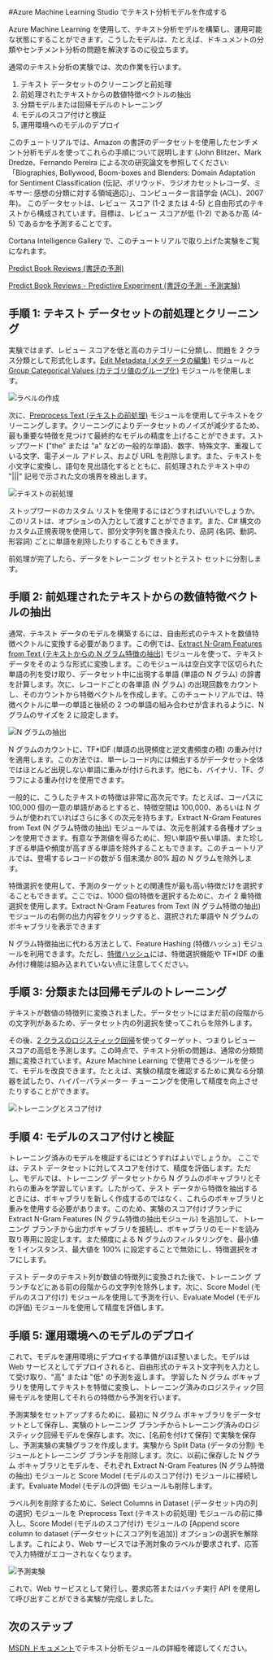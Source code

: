 <properties
	pageTitle="Azure Machine Learning Studio でテキスト分析モデルを作成する | Microsoft Azure"
	description="テキストの前処理、N グラム、または特徴ハッシュ用のモジュールを使って Azure Machine Learning Studio でテキスト分析モデルを作成する方法"
	services="machine-learning"
	documentationCenter=""
	authors="rastala"
	manager="jhubbard"
	editor=""/>

<tags
	ms.service="machine-learning"
	ms.workload="data-services"
	ms.tgt_pltfrm="na"
	ms.devlang="na"
	ms.topic="article"
	ms.date="09/06/2016"
	ms.author="roastala" />


#Azure Machine Learning Studio でテキスト分析モデルを作成する

Azure Machine Learning を使用して、テキスト分析モデルを構築し、運用可能な状態にすることができます。こうしたモデルは、たとえば、ドキュメントの分類やセンチメント分析の問題を解決するのに役立ちます。

通常のテキスト分析の実験では、次の作業を行います。

 1. テキスト データセットのクリーニングと前処理
 2. 前処理されたテキストからの数値特徴ベクトルの抽出
 3. 分類モデルまたは回帰モデルのトレーニング
 4. モデルのスコア付けと検証
 5. 運用環境へのモデルのデプロイ

このチュートリアルでは、Amazon の書評のデータセットを使用したセンチメント分析モデルを使ってこれらの手順について説明します (John Blitzer、Mark Dredze、Fernando Pereira による次の研究論文を参照してください: 「Biographies, Bollywood, Boom-boxes and Blenders: Domain Adaptation for Sentiment Classification (伝記、ボリウッド、ラジオカセットレコーダ、ミキサー: 感想の分類に対する領域適応)」、コンピューター言語学会 (ACL)、2007 年)。 このデータセットは、レビュー スコア (1-2 または 4-5) と自由形式のテキストから構成されています。目標は、レビュー スコアが低 (1-2) であるか高 (4-5) であるかを予測することです。

Cortana Intelligence Gallery で、このチュートリアルで取り上げた実験をご覧になれます。

[Predict Book Reviews (書評の予測)](https://gallery.cortanaintelligence.com/Experiment/Predict-Book-Reviews-1)

[Predict Book Reviews - Predictive Experiment (書評の予測 - 予測実験)](https://gallery.cortanaintelligence.com/Experiment/Predict-Book-Reviews-Predictive-Experiment-1)

## 手順 1: テキスト データセットの前処理とクリーニング

実験ではまず、レビュー スコアを低と高のカテゴリーに分類し、問題を 2 クラス分類として形式化します。[Edit Metadata (メタデータの編集)](https://msdn.microsoft.com/library/azure/dn905986.aspx) モジュールと[Group Categorical Values (カテゴリ値のグループ化)](https://msdn.microsoft.com/library/azure/dn906014.aspx) モジュールを使用します。

![ラベルの作成](./media/machine-learning-text-analytics-module-tutorial/create-label.png)

次に、[Preprocess Text (テキストの前処理)](https://msdn.microsoft.com/library/azure/mt762915.aspx) モジュールを使用してテキストをクリーニングします。クリーニングによりデータセットのノイズが減少するため、最も重要な特徴を見つけて最終的なモデルの精度を上げることができます。ストップワード ("the" または "a" などの一般的な単語)、数字、特殊文字、重複している文字、電子メール アドレス、および URL を削除します。また、テキストを小文字に変換し、語句を見出語化するとともに、前処理されたテキスト中の "|||" 記号で示された文の境界を検出します。

![テキストの前処理](./media/machine-learning-text-analytics-module-tutorial/preprocess-text.png)

ストップワードのカスタム リストを使用するにはどうすればいいでしょうか。 このリストは、オプションの入力として渡すことができます。また、C# 構文のカスタム正規表現を使用して、部分文字列を置き換えたり、品詞 (名詞、動詞、形容詞) ごとに単語を削除したりすることもできます。

前処理が完了したら、データをトレーニング セットとテスト セットに分割します。

## 手順 2: 前処理されたテキストからの数値特徴ベクトルの抽出

通常、テキスト データのモデルを構築するには、自由形式のテキストを数値特徴ベクトルに変換する必要があります。この例では、[Extract N-Gram Features from Text (テキストからの N グラム特徴の抽出)](https://msdn.microsoft.com/library/azure/mt762916.aspx) モジュールを使って、テキスト データをそのような形式に変換します。このモジュールは空白文字で区切られた単語の列を受け取り、データセット中に出現する単語 (単語の N グラム) の辞書を計算します。次に、レコードごとの各単語 (N グラム) の出現回数をカウントし、そのカウントから特徴ベクトルを作成します。このチュートリアルでは、特徴ベクトルに単一の単語と後続の 2 つの単語の組み合わせが含まれるように、N グラムのサイズを 2 に設定します。

![N グラムの抽出](./media/machine-learning-text-analytics-module-tutorial/extract-ngrams.png)

N グラムのカウントに、TF*IDF (単語の出現頻度と逆文書頻度の積) の重み付けを適用します。この方法では、単一レコード内には頻出するがデータセット全体ではほとんど出現しない単語に重みが付けられます。他にも、バイナリ、TF、グラフによる重み付けを使用できます。

一般的に、こうしたテキストの特徴は非常に高次元です。たとえば、コーパスに 100,000 個の一意の単語があるとすると、特徴空間は 100,000、あるいは N グラムが使われていればさらに多くの次元を持ちます。Extract N-Gram Features from Text (N グラム特徴の抽出) モジュールでは、次元を削減する各種オプションを使用できます。有意な予測値を得るために、短い単語や長い単語、また珍しすぎる単語や頻度が高すぎる単語を除外することもできます。このチュートリアルでは、登場するレコードの数が 5 個未満か 80% 超の N グラムを除外します。

特徴選択を使用して、予測のターゲットとの関連性が最も高い特徴だけを選択することもできます。ここでは、1000 個の特徴を選択するために、カイ 2 乗特徴選択を使用します。Extract N-Gram Features from Text (N グラム特徴の抽出) モジュールの右側の出力内容をクリックすると、選択された単語や N グラムのボキャブラリを表示できます

N グラム特徴抽出に代わる方法として、Feature Hashing (特徴ハッシュ) モジュールを利用できます。ただし、[特徴ハッシュ](https://msdn.microsoft.com/library/azure/dn906018.aspx)には、特徴選択機能や TF*IDF の重み付け機能は組み込まれていない点に注意してください。

## 手順 3: 分類または回帰モデルのトレーニング

テキストが数値の特徴列に変換されました。データセットにはまだ前の段階からの文字列があるため、データセット内の列選択を使ってこれらを除外します。

その後、[2 クラスのロジスティック回帰](https://msdn.microsoft.com/library/azure/dn905994.aspx)を使ってターゲット、つまりレビュー スコアの高低を予測します。この時点で、テキスト分析の問題は、通常の分類問題に変換されています。Azure Machine Learning で使用できるツールを使って、モデルを改良できます。たとえば、実験の精度を確認するために異なる分類器を試したり、ハイパーパラメーター チューニングを使用して精度を向上させたりすることができます。

![トレーニングとスコア付け](./media/machine-learning-text-analytics-module-tutorial/scoring-text.png)

## 手順 4: モデルのスコア付けと検証

トレーニング済みのモデルを検証するにはどうすればよいでしょうか。 ここでは、テスト データセットに対してスコアを付けて、精度を評価します。ただし、モデルでは、トレーニング データセットから N グラムのボキャブラリとそれらの重みを学習しています。したがって、テスト データから特徴を抽出するときには、ボキャブラリを新しく作成するのではなく、これらのボキャブラリと重みを使用する必要があります。このため、実験のスコア付けブランチに Extract N-Gram Features (N グラム特徴の抽出モジュール) を追加して、トレーニング ブランチから出力ボキャブラリを接続し、ボキャブラリのモードを読み取り専用に設定します。また頻度による N グラムのフィルタリングを、最小値を 1 インスタンス、最大値を 100% に設定することで無効にし、特徴選択をオフにします。

テスト データのテキスト列が数値の特徴列に変換された後で、トレーニング ブランチなどにある前の段階からの文字列を除外します。次に、Score Model (モデルのスコア付け) モジュールを使用して予測を行い、Evaluate Model (モデルの評価) モジュールを使用して精度を評価します。

## 手順 5: 運用環境へのモデルのデプロイ

これで、モデルを運用環境にデプロイする準備がほぼ整いました。モデルは Web サービスとしてデプロイされると、自由形式のテキスト文字列を入力として受け取り、"高" または "低" の予測を返します。 学習した N グラム ボキャブラリを使用してテキストを特徴に変換し、トレーニング済みのロジスティック回帰モデルを使用してそれらの特徴から予測を行います。

予測実験をセットアップするために、最初に N グラム ボキャブラリをデータセットとして保存し、実験のトレーニング ブランチからトレーニング済みのロジスティック回帰モデルを保存します。次に、[名前を付けて保存] で実験を保存し、予測実験の実験グラフを作成します。実験から Split Data (データの分割) モジュールとトレーニング ブランチを削除します。次に、以前に保存した N グラム ボキャブラリとモデルを、それぞれ Extract N-Gram Features (N グラム特徴の抽出) モジュールと Score Model (モデルのスコア付け) モジュールに接続します。Evaluate Model (モデルの評価) モジュールも削除します。

ラベル列を削除するために、Select Columns in Dataset (データセット内の列の選択) モジュールを Preprocess Text (テキストの前処理) モジュールの前に挿入し、Score Model (モデルのスコア付け) モジュールの [Append score column to dataset (データセットにスコア列を追加)] オプションの選択を解除します。これにより、Web サービスでは予測対象のラベルが要求されず、応答で入力特徴がエコーされなくなります。

![予測実験](./media/machine-learning-text-analytics-module-tutorial/predictive-text.png)

これで、Web サービスとして発行し、要求応答またはバッチ実行 API を使用して呼び出すことができる実験が完成しました。

## 次のステップ

[MSDN ドキュメント](https://msdn.microsoft.com/library/azure/dn905886.aspx)でテキスト分析モジュールの詳細を確認してください。

<!---HONumber=AcomDC_0914_2016-->